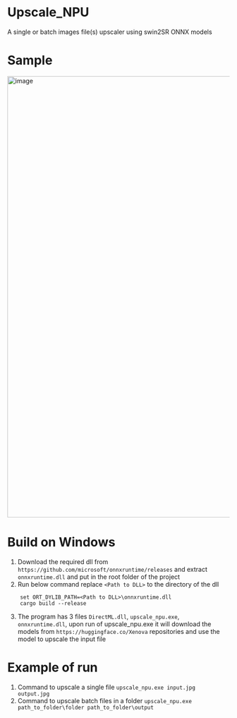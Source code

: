 # Upscale_NPU
A single or batch images file(s) upscaler using swin2SR ONNX models

# Sample
<img width="1620" height="1000" alt="image" src="https://github.com/user-attachments/assets/debacd02-31f5-44e1-bc22-6de8d9e4426b" />

# Build on Windows
1. Download the required dll from `https://github.com/microsoft/onnxruntime/releases` and extract `onnxruntime.dll` and put in the root folder of the project
2. Run below command replace `<Path to DLL>` to the directory of the dll
```
    set ORT_DYLIB_PATH=<Path to DLL>\onnxruntime.dll
    cargo build --release
```
3. The program has 3 files `DirectML.dll`, `upscale_npu.exe`, `onnxruntime.dll`, upon run of upscale_npu.exe it will download the models from `https://huggingface.co/Xenova` repositories and use the model to upscale the input file

# Example of run
1. Command to upscale a single file
`upscale_npu.exe input.jpg output.jpg`
2. Command to upscale batch files in a folder
`upscale_npu.exe path_to_folder\folder path_to_folder\output`
